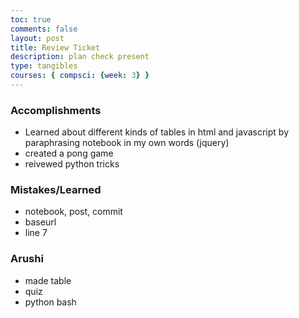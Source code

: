 ```yaml
---
toc: true
comments: false
layout: post
title: Review Ticket
description: plan check present
type: tangibles
courses: { compsci: {week: 3} }
---
```


### Accomplishments
- Learned about different kinds of tables in html and javascript by paraphrasing notebook in my own words (jquery)
- created a pong game
- reivewed python tricks


### Mistakes/Learned
- notebook, post, commit
- baseurl
- line 7

### Arushi
- made table
- quiz
- python bash